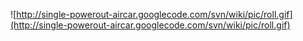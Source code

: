 ![http://single-powerout-aircar.googlecode.com/svn/wiki/pic/roll.gif](http://single-powerout-aircar.googlecode.com/svn/wiki/pic/roll.gif)